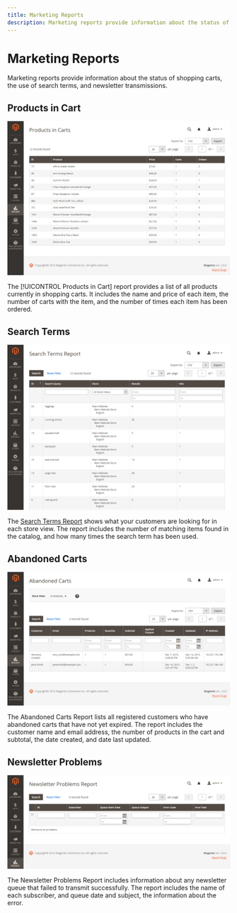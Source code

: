 ```yaml
---
title: Marketing Reports
description: Marketing reports provide information about the status of shopping carts, the use of search terms, and newsletter transmissions.
---
```

# Marketing Reports

Marketing reports provide information about the status of shopping carts, the use of search terms, and newsletter transmissions.

## Products in Cart

![Products in Cart Report](./assets/products-in-cart.png)<!-- zoom -->

The [!UICONTROL Products in Cart] report provides a list of all products currently in shopping carts. It includes the name and price of each item, the number of carts with the item, and the number of times each item has been ordered.

## Search Terms

![Search Terms Report](./assets/search-terms.png)<!-- zoom -->

The [Search Terms Report](https://docs.magento.com/user-guide/marketing/search-terms-report.html) shows what your customers are looking for in each store view. The report includes the number of matching items found in the catalog, and how many times the search term has been used.

## Abandoned Carts

![Abandoned Carts Report](./assets/abandoned-carts.png)<!-- zoom -->

The Abandoned Carts Report lists all registered customers who have abandoned carts that have not yet expired. The report includes the customer name and email address, the number of products in the cart and subtotal, the date created, and date last updated.

## Newsletter Problems

![Newsletter Problems Report](./assets/newsletter-problems.png)<!-- zoom -->

The Newsletter Problems Report includes information about any newsletter queue that failed to transmit successfully. The report includes the name of each subscriber, and queue date and subject, the information about the error.
